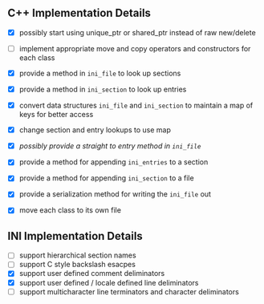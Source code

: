 
## C++ Implementation Details
* [x] possibly start using unique_ptr or shared_ptr instead of raw new/delete
* [ ] implement appropriate move and copy operators and constructors for each class
* [x] provide a method in `ini_file` to look up sections
* [x] provide a method in `ini_section` to look up entries
* [x] convert data structures `ini_file` and `ini_section` to maintain a map of keys for better access
* [x] change section and entry lookups to use map
* [x] *possibly provide a straight to entry method in `ini_file`*
* [x] provide a method for appending `ini_entries` to a section
* [x] provide a method for appending `ini_section` to a file
* [x] provide a serialization method for writing the `ini_file` out
* [x] move each class to its own file


## INI Implementation Details
* [ ] support hierarchical section names
* [ ] support C style backslash esacpes
* [x] support user defined comment deliminators
* [x] support user defined / locale defined line deliminators
* [ ] support multicharacter line terminators and character deliminators